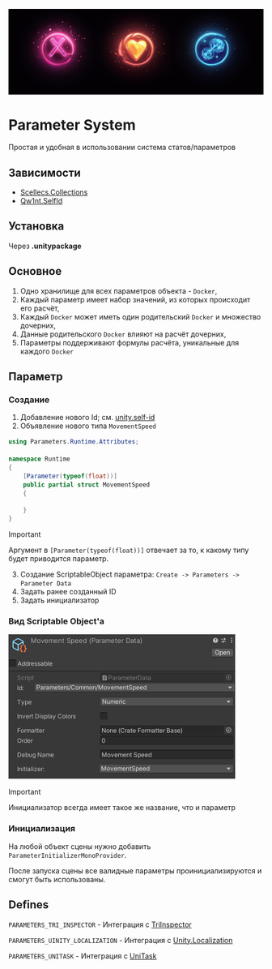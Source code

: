 <p align="center">
<img width="660" src="Screenshots~/Preview.jpg">
</p>

# Parameter System

Простая и удобная в использовании система статов/параметров

## Зависимости

- [Scellecs.Collections](https://github.com/scellecs/collections)
- [Qw1nt.SelfId](https://github.com/Qw1nt/unity.self-id)

## Установка

Через <b>.unitypackage</b>

## Основное

1) Одно хранилище для всех параметров объекта - `Docker`,
2) Каждый параметр имеет набор значений, из которых происходит его расчёт,
3) Каждый `Docker` может иметь один родительский `Docker` и множество дочерних,
4) Данные родительского `Docker` влияют на расчёт дочерних,
5) Параметры поддерживают формулы расчёта, уникальные для каждого `Docker`

## Параметр

### Создание 

1) Добавление нового Id; см. [unity.self-id](https://github.com/Qw1nt/unity.self-id)
2) Объявление нового типа  `MovementSpeed`

```csharp
using Parameters.Runtime.Attributes;

namespace Runtime
{
    [Parameter(typeof(float))]
    public partial struct MovementSpeed
    {
        
    }
}
```

> [!IMPORTANT]
> Аргумент в `[Parameter(typeof(float))]` отвечает за то, к какому типу будет приводится параметр.

3) Создание ScriptableObject параметра: `Create -> Parameters -> Parameter Data`
4) Задать ранее созданный ID
5) Задать инициализатор

### Вид Scriptable Object'а 
<img src="./Screenshots~/ParameterData.jpg" alt="img"/>

> [!IMPORTANT]
> Инициализатор всегда имеет такое же название, что и параметр

### Инициализация
На любой объект сцены нужно добавить `ParameterInitializerMonoProvider`.

После запуска сцены все валидные параметры проинициализируются и смогут быть использованы.


## Defines

``PARAMETERS_TRI_INSPECTOR`` - Интеграция с [TriInspector](https://github.com/codewriter-packages/Tri-Inspector)

``PARAMETERS_UINITY_LOCALIZATION`` - Интеграция
с [Unity.Localization](https://docs.unity3d.com/Packages/com.unity.localization@1.5/manual/index.html)

```PARAMETERS_UNITASK``` - Интеграция с [UniTask](https://github.com/Cysharp/UniTask)